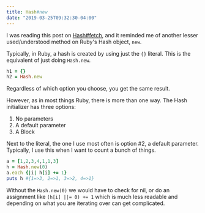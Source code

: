 ```yaml
---
title: Hash#new
date: "2019-03-25T09:32:30-04:00"
---
```


I was reading this post on [Hash#fetch](https://dev.to/raquelxmoss/using-hashfetch-in-ruby-for-better-nil-handling-2l8h), and it reminded me of another lesser used/understood method on Ruby's Hash object, `new`.

Typically, in Ruby, a hash is created by using just the `{}` literal. This is the equivalent of just doing `Hash.new`.

```ruby
h1 = {}
h2 = Hash.new
```

Regardless of which option you choose, you get the same result.

However, as in most things Ruby, there is more than one way. The Hash initializer has three options:

1. No parameters
2. A default parameter
3. A Block

Next to the literal, the one I use most often is option #2, a default parameter. Typically, I use this when I want to count a bunch of things.

```ruby
a = [1,2,3,4,1,1,3]
h = Hash.new(0)
a.each {|i| h[i] += 1}
puts h #{1=>3, 2=>1, 3=>2, 4=>1}
```

Without the `Hash.new(0)` we would have to check for nil, or do an assignment like `(h[i] ||= 0) += 1` which is much less readable and depending on what you are iterating over can get complicated.

